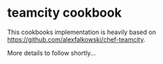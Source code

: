 # teamcity cookbook

This cookbooks implementation is heavily based on https://github.com/alexfalkowski/chef-teamcity.

More details to follow shortly...
